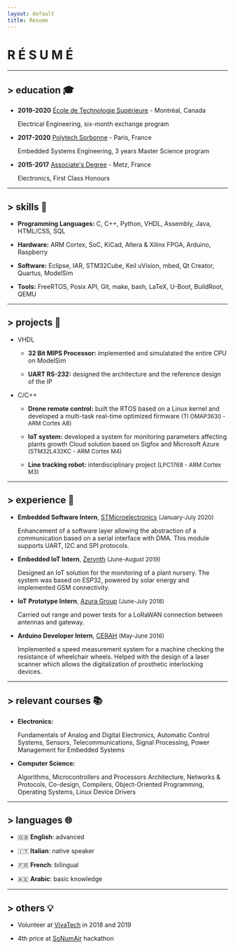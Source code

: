 ```yaml
---
layout: default
title: Resume
---
```


# __R É S U M É__

---

## > education 🎓

* **2019-2020** [École de Technologie Supérieure] - Montréal, Canada

	Electrical Engineering, six-month exchange program

* **2017-2020** [Polytech Sorbonne] - Paris, France

	Embedded Systems Engineering, 3 years Master Science program

* **2015-2017** [Associate's Degree] - Metz, France

	Electronics, First Class Honours

---

## > skills 🔧

* **Programming Languages:** C, C++, Python, VHDL, Assembly, Java, HTML/CSS, SQL

* **Hardware:** ARM Cortex, SoC, KiCad, Altera & Xilinx FPGA, Arduino, Raspberry

* **Software:** Eclipse, IAR, STM32Cube, Keil uVision, mbed, Qt Creator, Quartus, ModelSim

* **Tools:** FreeRTOS, Posix API, Git, make, bash, LaTeX, U-Boot, BuildRoot, QEMU

---

## > projects 🚀

* VHDL

	* **32 Bit MIPS Processor:** implemented and simulatated the entire CPU on ModelSim

	* **UART RS-232:** designed the architecture and the reference design of the IP

* C/C++

	* **Drone remote control:** built the RTOS based on a Linux kernel and developed a multi-task real-time optimized firmware <font size="2">(TI OMAP3630 - ARM Cortex A8)</font>

	* **IoT system:** developed a system for monitoring parameters affecting plants growth
	Cloud solution based on Sigfox and Microsoft Azure <font size="2">(STM32L432KC - ARM Cortex M4)</font>

	* **Line tracking robot:** interdisciplinary project <font size="2">(LPC1768 - ARM Cortex M3)</font>

---

## > experience 👔

* **Embedded Software Intern**, [STMicroelectronics] <font size="2">(January-July 2020)</font>

	Enhancement of a software layer allowing the abstraction of a communication based on a serial interface with DMA. This module supports UART, I2C and SPI protocols.

* **Embedded IoT Intern**, [Zerynth] <font size="2">(June-August 2019)</font>

	Designed an IoT solution for the monitoring of a plant nursery. The system was based on ESP32, powered by solar energy and implemented GSM connectivity.

* **IoT Prototype Intern**, [Azura Group] <font size="2">(June-July 2018)</font>

	Carried out range and power tests for a LoRaWAN connection between antennas and gateway.

* **Arduino Developer Intern**, [CERAH] <font size="2">(May-June 2016)</font>

	Implemented a speed measurement system for a machine checking the resistance of wheelchair wheels. Helped with the design of a laser scanner which allows the digitalization of prosthetic interlocking devices.

---

## > relevant courses 📚

* **Electronics:**

	Fundamentals of Analog and Digital Electronics, Automatic Control Systems, Sensors,
Telecommunications, Signal Processing, Power Management for Embedded Systems

* **Computer Science:**

	Algorithms, Microcontrollers and Processors Architecture, Networks & Protocols, Co-design,
Compilers, Object-Oriented Programming, Operating Systems, Linux Device Drivers

---

## > languages 🌐

* 🇬🇧 **English**: advanced

* 🇮🇹 **Italian**: native speaker

* 🇫🇷 **French**: bilingual

* 🇦🇪 **Arabic**: basic knowledge

---

## > others 💡

* Volunteer at [VivaTech] in 2018 and 2019

* 4th price at [SoNumAir] hackathon

[SoNumAir]: https://www.atmo-hdf.fr/projets/projets-en-cours/sonumair.html
[VivaTech]: https://vivatechnology.com/
[École de Technologie Supérieure]: https://www.etsmtl.ca/
[Polytech Sorbonne]: https://www.polytech.sorbonne-universite.fr/
[Associate's Degree]: https://www.univ-lorraine.fr/
[STMicroelectronics]: https://www.st.com
[Zerynth]: https://www.zerynth.com
[Azura Group]: https://www.azura-group.com/en
[CERAH]: https://www.invalides.fr/le-centre-detudes-et-de-recherche-sur-lappareillage-des-handicapes
